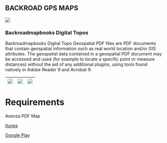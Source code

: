 ## BACKROAD GPS MAPS

![](http://www.backroadmapbooks.com/media/wysiwyg/parent-pages/Topo-Maps/2columns-titles-topo.jpg)

### Backroadmapbooks Digital Topos

Backroadmapbooks Digital Topo Geospatial PDF files are PDF documents that contain geospatial information such as real world location and/or GIS attributes.  The geospatial data contained in a geospatial PDF document may be accessed and used (for example to locate a specific point or measure distances) without the aid of any additional plugins, using tools found natively in Adobe Reader 9 and Acrobat 9.

| ![](http://www.backroadmapbooks.com/media/wysiwyg/parent-pages/Topo-Maps/Avenza-Maps-Screenshots-01.png)  |![](http://www.backroadmapbooks.com/media/wysiwyg/parent-pages/Topo-Maps/Avenza-Maps-Screenshots-02.png)   |![](http://www.backroadmapbooks.com/media/wysiwyg/parent-pages/Topo-Maps/Avenza-Maps-Screenshots-03.png)   |
|---|---|---|



# Requirements

Avenza PDF Map

[Itunes](http://itunes.apple.com/ca/app/avenza-pdf-maps/id388424049?mt=8#)

[Google Play](https://play.google.com/store/apps/details?id=com.Avenza)





